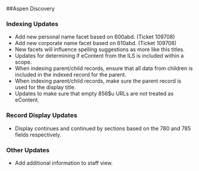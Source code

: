 ##Aspen Discovery
### Indexing Updates
- Add new personal name facet based on 600abd. (Ticket 109708) 
- Add new corporate name facet based on 610abd. (Ticket 109708)
- New facets will influence spelling suggestions as more like this titles.  
- Updates for determining if eContent from the ILS is included within a scope.
- When indexing parent/child records, ensure that all data from children is included in the indexed record for the parent. 
- When indexing parent/child records, make sure the parent record is used for the display title.
- Updates to make sure that empty 856$u URLs are not treated as eContent.

### Record Display Updates
- Display continues and continued by sections based on the 780 and 785 fields respectively. 

### Other Updates
- Add additional information to staff view. 